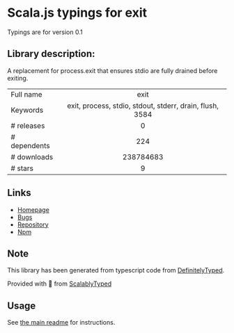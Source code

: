 
# Scala.js typings for exit

Typings are for version 0.1

## Library description:
A replacement for process.exit that ensures stdio are fully drained before exiting.

|                    |                 |
| ------------------ | :-------------: |
| Full name          | exit |
| Keywords           | exit, process, stdio, stdout, stderr, drain, flush, 3584 |
| # releases         | 0 |
| # dependents       | 224 |
| # downloads        | 238784683 |
| # stars            | 9 |

## Links
- [Homepage](https://github.com/cowboy/node-exit)
- [Bugs](https://github.com/cowboy/node-exit/issues)
- [Repository](https://github.com/cowboy/node-exit)
- [Npm](https://www.npmjs.com/package/exit)
    


## Note
This library has been generated from typescript code from [DefinitelyTyped](https://definitelytyped.org).

Provided with :purple_heart: from [ScalablyTyped](https://github.com/oyvindberg/ScalablyTyped)

## Usage
See [the main readme](../../readme.md) for instructions.


